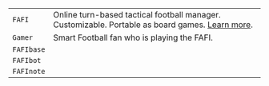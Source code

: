 

  |               |                                        |
  |---------------|----------------------------------------|
  |`FAFI`         |Online turn-based tactical football manager. Customizable. Portable as board games. [Learn more](../README.MD).|
  |`Gamer`        |Smart Football fan who is playing the FAFI.|
  |`FAFIbase`     | |
  |`FAFIbot`      | |
  |`FAFInote`     | |



